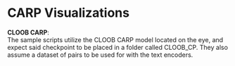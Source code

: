 # CARP Visualizations

**CLOOB CARP**:  
The sample scripts utilize the CLOOB CARP model located on the eye, and expect said checkpoint to be placed in a folder called CLOOB\_CP. They also assume a dataset of pairs to be used for with the text encoders.  

